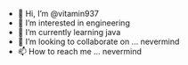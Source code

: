 - 👋 Hi, I’m @vitamin937
- 👀 I’m interested in engineering
- 🌱 I’m currently learning java
- 💞️ I’m looking to collaborate on ... nevermind
- 📫 How to reach me ... nevermind

<!---
vitamin937/vitamin937 is a ✨ special ✨ repository because its `README.md` (this file) appears on your GitHub profile.
You can click the Preview link to take a look at your changes.
--->
